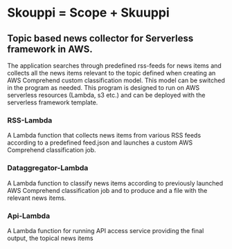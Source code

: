# Skouppi = Scope + Skuuppi
## Topic based news collector for Serverless framework in AWS.

The application searches through predefined rss-feeds for news items and collects all the news items relevant to the topic defined when creating an AWS Comprehend custom classification model.
This model can be switched in the program as needed.
This program is designed to run on AWS serverless resources (Lambda, s3 etc.) and can be deployed with the serverless framework template.

### RSS-Lambda
A Lambda function that collects news items from various RSS feeds according to a predefined feed.json and launches a custom AWS Comprehend classification job.


### Dataggregator-Lambda
A Lambda function to classify news items according to previously launched AWS Comprehend classification job and to produce and a file with the relevant news items.


### Api-Lambda
A Lambda function for running API access service providing the final output, the topical news items
